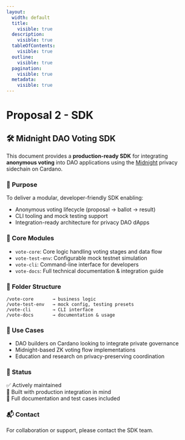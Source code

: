 ```yaml
---
layout:
  width: default
  title:
    visible: true
  description:
    visible: true
  tableOfContents:
    visible: true
  outline:
    visible: true
  pagination:
    visible: true
  metadata:
    visible: true
---
```


# Proposal 2 -  SDK

## 🛠️ Midnight DAO Voting SDK

This document provides a **production-ready SDK** for integrating **anonymous voting** into DAO applications using the [Midnight](https://midnight.network) privacy sidechain on Cardano.

### 🎯 Purpose

To deliver a modular, developer-friendly SDK enabling:

* Anonymous voting lifecycle (proposal → ballot → result)
* CLI tooling and mock testing support
* Integration-ready architecture for privacy DAO dApps

### 🧱 Core Modules

* `vote-core`: Core logic handling voting stages and data flow
* `vote-test-env`: Configurable mock testnet simulation
* `vote-cli`: Command-line interface for developers
* `vote-docs`: Full technical documentation & integration guide

### 📁 Folder Structure

```
/vote-core       → business logic  
/vote-test-env   → mock config, testing presets  
/vote-cli        → CLI interface  
/vote-docs       → documentation & usage  
```

### 🚀 Use Cases

* DAO builders on Cardano looking to integrate private governance
* Midnight-based ZK voting flow implementations
* Education and research on privacy-preserving coordination

### 📌 Status

✅ Actively maintained\
🔧 Built with production integration in mind\
📖 Full documentation and test cases included

### 📬 Contact

For collaboration or support, please contact the SDK team.
